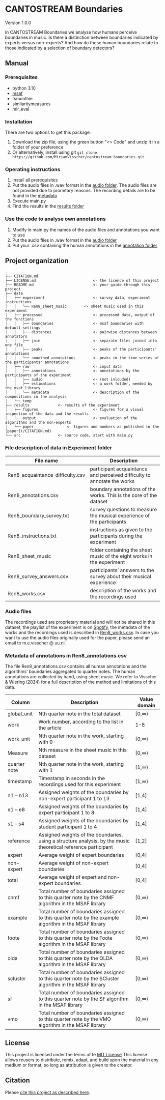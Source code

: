 # CANTOSTREAM Boundaries
Version 1.0.0

In CANTOSTREAM Boundaries we analyse how humans perceive boundaries in music. Is there a distinction between boundaries indicated by experts versus non-experts? And how do these human boundaries relate to those indicated by a selection of boundary detectors?

## Manual
### Prerequisites
- python 3.10
- [msaf](https://github.com/urinieto/msaf)
- tsmoothie
- similaritymeasures
- mir_eval

### Installation
There are two options to get this package:
1. Download the zip file, using the green button "<> Code" and unzip it in a folder of your preference
2. Or alternatively, install using git 
```git clone https://github.com/MirjamVisscher/cantostream_boundaries.git```

### Operating instructions
1. Install all prerequisites
2. Put the audio files in .wav format in the [audio folder](/data/raw/audio/). The audio files are not provided due to prorietary reasons. The recording details are to be found in the [metadata](/data/raw/metadata/)
3. Execute main.py
4. Find the results in the [results folder](/results/)
 
### Use the code to analyse own annotations
1. Modify in main.py the names of the audio files and annotations you want to use
2. Put the audio files in .wav format in the [audio folder](/data/raw/audio/)
3. Put your .csv containing the human annotations in the [annotation folder](/data/annotations/)
    
## Project organization
```
.
├── CITATION.md                      
├── LICENSE.md                       	<- the licence of this project
├── README.md                        	<- your guide through this project
├── data
│   ├── experiment                   	<- survey data, experiment instructions
│   │   └── Ren8_sheet_music		<- sheet music used in this experiment
│   ├── processed                    	<- processed data, output of the functions
│   │   ├── boundaries               	<- msaf boundaries with default settings
│   │   ├── distances                	<- pairwise distances between annotators
│   │   ├── join                     	<- separate files joined into one file
│   │   ├── peaks                    	<- peaks of the participants' annotations
│   │   └── smoothed_annotations     	<- peaks in the time series of the participants' annotations
│   ├── raw                          	<- input data
│   │   ├── annotations              	<- annotations by the participants of the experiment 
│   │   ├── audio                   	<- (not inlcuded)
│   │   ├── estimations              	<- a work folder, needed by the msaf library
│   │   └── metadata                   	<- description of the compositions in the analysis
│   └── temp
├── results				<- results of the experiment
│   ├── figures                      	<- figures for a visual inspection of the data and the results
│   └── output                       	<- evaluation of the algorithms and the non-experts
│   └── paper				<- figures and numbers as published in the [paper](/CITATION.md)
└── src					<- source code, start with main.py

```
### File description of data in Experiment folder
| File name       			| Description                                                                	|
|---------------------------------------|-------------------------------------------------------------------------------|
| Ren8_acquaintance_difficulty.csv	| participant acquaintance and perceived difficulty to annotate the works	|
| Ren8_annotations.csv			| boundary annotations of the works. This is the core of the dataset		|
| Ren8_boundary_survey.txt		| survey questions to measure the musical experience of the participants	|
| Ren8_instructions.txt			| instructions as given to the participants during the experiment		|
| Ren8_sheet_music			| folder containing the sheet music of the eight works in the experiment	|
| Ren8_survey_answers.csv		| participants’ answers to the survey about their musical experience		|
| Ren8_works.csv   			| description of the works and the recordings used				|


### Audio files 
The recordings used are proprietary material and will not be shared in this dataset, the playlist of the experiment is on [Spotify](https://open.spotify.com/playlist/5vJzuTQ345fW8iwbWx6UIn?si=ac1cd856ef17484a), the metadata of the works and the recordings used is described in [Ren8_works.csv](/data/raw/Ren8_works.csv). In case you want to use the audio files originally used for the paper, please send an email to m.e.visscher @ uu.nl.


### Metadata of annotations in Ren8_annotations.csv
The file Ren8_annotations.csv contains all human annotations and the algorithms' boundaries aggregated to quarter notes.
The human annotations are collected by hand, using sheet music. We refer to Visscher & Wiering (2024) for a full description of the method and limitations of this data.


| Column       | Description                                                                                                    | Value domain |
|--------------|----------------------------------------------------------------------------------------------------------------|--------------|
| global_unit  | Nth quarter note in the total dataset                                                                          | [0,∞)        |
| work         | Work number, according to the list in the article                                                              | 1-8          |
| work_unit    | Nth quarter note in the work, starting with 0                                                                  | [0,∞)        |
| Measure      | Nth measure in the sheet music in this dataset                                                                 | [0,∞)        |
| quarter note | Nth quarter note in the work, starting with 1                                                                  | [1,∞)        |
| timestamp    | Timestamp in seconds in the recordings used for this experiment                                                | [1,∞)        |
| n1 – n13     | Assigned weights of the boundaries by non-expert participant 1 to 13                                           | [1,4]        |
| e1 – e8      | Assigned weights of the boundaries by expert participant 1 to 8                                                | [1,4]        |
| s1 – s4      | Assigned weights of the boundaries by student participant 1 to 4                                               | [1,4]        |
| reference    | Assigned weights of the boundaries, using a structure analysis, by the music theoretical reference participant | [1,2]        |
| expert       | Average weight of expert boundaries                                                                            | [0,4]        |
| non-expert   | Average weight of non-expert boundaries                                                                        | [0,4]        |
| total        | Average weight of expert and non-expert boundaries                                                             | [0,4]        |
| cnmf         | Total number of boundaries assigned to this quarter note by the CNMF algorithm in the MSAF library             | [0,∞)        |
| example      | Total number of boundaries assigned to this quarter note by the example algorithm in the MSAF library          | [0,∞)        |
| foote        | Total number of boundaries assigned to this quarter note by the Foote algorithm in the MSAF library            | [0,∞)        |
| olda         | Total number of boundaries assigned to this quarter note by the OLDA algorithm in the MSAF library             | [0,∞)        |
| scluster     | Total number of boundaries assigned to this quarter note by the SCluster algorithm in the MSAF library         | [0,∞)        |
| sf           | Total number of boundaries assigned to this quarter note by the SF algorithm in the MSAF library               | [0,∞)        |
| vmo          | Total number of boundaries assigned to this quarter note by the VMO algorithm in the MSAF library              | [0,∞)        |

## License

This project is licensed under the terms of te [MIT License](/LICENSE)
This license allows reusers to distribute, remix, adapt, and build upon the material in any medium or format, so long as attribution is given to the creator.

## Citation

Please [cite this project as described here](/CITATION.md).
